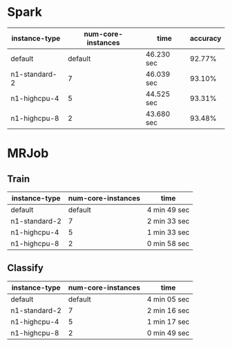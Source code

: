 # Spark
instance-type | num-core-instances | time| accuracy
------------- | ------------------ | ----| --------
default       | default  | 46.230 sec   | 92.77%
n1-standard-2 | 7        | 46.039 sec   | 93.10%
n1-highcpu-4  | 5        | 44.525 sec   | 93.31%
n1-highcpu-8  | 2        | 43.680 sec   | 93.48%

# MRJob
## Train
instance-type | num-core-instances | time
------------- | ------------------ | ----
default       | default  | 4 min 49 sec
n1-standard-2 | 7        | 2 min 33 sec
n1-highcpu-4  | 5        | 1 min 33 sec
n1-highcpu-8  | 2        | 0 min 58 sec

## Classify
instance-type | num-core-instances | time
------------- | ------------------ | ----
default       | default  | 4 min 05 sec
n1-standard-2 | 7        | 2 min 16 sec
n1-highcpu-4  | 5        | 1 min 17 sec
n1-highcpu-8  | 2        | 0 min 49 sec

